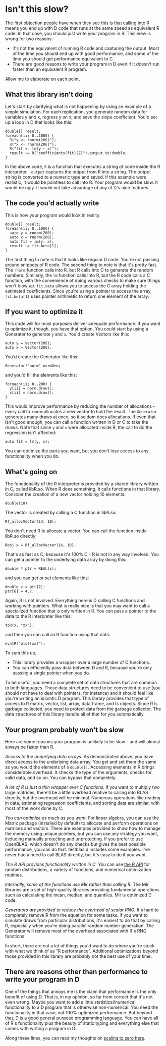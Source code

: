 # Isn't this slow?

The first objection people have when they see this is that calling into R means you end up with D code that runs at the same speed as equivalent R code. In that case, you should just write your program in R. This view is wrong for two reasons:

- It's not the equivalent of running R code and capturing the output. Most of the time you should end up with good performance, and some of the time you should get performance equivalent to C.
- There are good reasons to write your program in D even if it doesn't run faster than an equivalent R program.

Allow me to elaborate on each point.

## What this library isn't doing

Let's start by clarifying what is not happening by using an example of a simple simulation. For each replication, you generate random data for variables y and x, regress y on x, and save the slope coefficient. You'd set up a loop in D that looks like this:

```
double[] result;
foreach(ii; 0..1000) {
  R("y <- rnorm(200)");
  R("x <- rnorm(200)");
  R("fit <- lm(y ~ x)");
  result ~= R("coefficients(fit)[2]").output.to!double;
}
```

In the above code, `R` is a function that executes a string of code inside the R interpreter. `.output` captures the output from R into a string. The output string is converted to a numeric type and saved. If this example were realistic, it would be pointless to call into R. Your program would be slow. It would be ugly. It would not take advantage of any of D's nice features.

## The code you'd actually write

This is how your program would look in reality:

```
double[] result;
foreach(ii; 0..1000) {
  auto y = rnorm(200);
  auto x = rnorm(200);
  auto fit = lm(y, x);
  result ~= fit.beta[1];
}
```

The first thing to note is that it looks like regular D code. You're not passing around snippets of R code. The second thing to note is that it's pretty fast. The `rnorm` function calls into R, but R calls into C to generate the random numbers. Similarly, the `lm` function calls into R, but the R code calls a C function, with the convenience of doing various checks to make sure things won't blow up. `fit.beta` allows you to access the C array holding the estimated coefficients. Since you're using a pointer to access the array, `fit.beta[1]` uses pointer arithmetic to return one element of the array.

## If you want to optimize it

This code will for most purposes deliver adequate performance. If you want to optimize it, though, you have that option. You could start by using a Generator to generate `y` and `x`. You'd create Vectors like this:

```
auto y = Vector(200);
auto x = Vector(200);
```

You'd create the Generator like this:

```
Generator!"norm" normGen;
```

and you'd fill the elements like this:

```
foreach(ii; 0..200) {
  y[ii] = norm.draw();
  x[ii] = norm.draw();
}
```

This would improve performance by reducing the number of allocations - every call to `rnorm` allocates a new vector to hold the result. The `Generator` generates many draws at once, so it seldom does allocations. If even that isn't good enough, you can call a function written in D or C to take the draws. Note that since `y` and `x` were allocated inside R, the call to do the regression isn't affected:

```
auto fit = lm(y, x);
```

You can optimize the parts you want, but you don't lose access to any functionality when you do.

## What's going on

The functionality of the R interpreter is provided by a shared library written in C, called libR.so. When R does something, it calls functions in that library. Consider the creation of a new vector holding 10 elements:

```
double(10)
```

The vector is created by calling a C function in libR.so:

```
Rf_allocVector(14, 10);
```

You don't need R to allocate a vector. You can call the function inside libR.so directly:

```
Robj x = Rf_allocVector(14, 10);
```

That's as fast as C, because it's 100% C - R is not in any way involved. You can get a pointer to the underlying data array by doing this:

```
double * ptr = REAL(x);
```

and you can get or set elements like this:

```
double z = ptr[2];
ptr[6] = 4.7;
```

Again, R is not involved. Everything here is D calling C functions and working with pointers. What is really nice is that you may want to call a specialized function that is only written in R. You can pass a pointer to the data to the R interpreter like this:

```
toR(x, "xx");
```

and then you can call an R function using that data:

```
evalR("plot(xx)");
```

To sum this up,

- This library provides a wrapper over a large number of C functions.
- You can efficiently pass data between D and R, because you're only passing a single pointer when you do. 

To be useful, you need a complete set of data structures that are common to both languages. Those data structures need to be convenient to use (you should not have to deal with pointers, for instance) and it should feel like you're writing an idiomtic D program. This library provides that type of access to R matrix, vector, list, array, data frame, and ts objects. Since R is garbage collected, you need to protect data from the garbage collector. The data structures of this library handle all of that for you automatically.

## Your program probably won't be slow

Here are some reasons your program is unlikely to be slow - and will almost always be faster than R.

*Access to the underlying data arrays.* As demonstrated above, you have direct access to the underlying data array. You get and set them the same as you would the elements of a `double[]`. Accessing elements in R brings considerable overhead. It checks the type of the arguments, checks for valid data, and so on. You can bypass that completely.

*A lot of R is just a thin wrapper over C functions.* If you want to multiply two large matrices, there'll be a little overhead relative to calling into BLAS directly, but the overhead will be minimal. Numerous operations like reading in data, estimating regression coefficients, and sorting data are similar, with most of the work done by C.

*You can optimize as much as you want.* For linear algebra, you can use the Matrix package (installed by default) to allocate and perform operations on matrices and vectors. There are examples provided to show how to manage the memory using unique pointers, but you can use any strategy you want, including manually protecting and unprotecting. If you prefer to use OpenBLAS, which doesn't do any checks but gives the best possible performance, you can do that. testblas.d includes some examples. I've never had a need to call BLAS directly, but it's easy to do if you want.

*The R API provides functionality written in C.* You can use [the R API](https://rstudio.github.io/r-manuals/r-exts/The-R-API.html) for random distributions, a variety of functions, and numerical optimization routines.

*Internally, some of the functions use Mir rather than calling R.* The Mir libraries are a set of high-quality libraries providing fundamental operations such as calculating the mean, median, and quantiles. Mir is optimized D code.

*Generators are provided to reduce the overhead of scalar RNG.* It's hard to completely remove R from the equation for some tasks. If you want to simulate draws from particular distributions, it's easiest to do that by calling R, especially when you're doing parallel random number generation. The Generator will remove most of the overhead associated with R's RNG functions.

In short, there are not a lot of things you'd want to do where you're stuck with what we think of as "R performance". Additional optimizations beyond those provided in this library are probably not the best use of your time.

## There are reasons other than performance to write your program in D

One of the things that annoys me is the claim that performance is the only benefit of using D. That is, in my opinion, so far from correct that it's not even wrong. Maybe you want to add a little statistical/numerical functionality to a D program that is otherwise non-numerical. You need the functionality in that case, not 100% optimized performance. But beyond that, D is a good general purpose programming language. You can have all of R's functionality plus the beauty of static typing and everything else that comes with writing a program in D.

Along these lines, you can read my thoughts on [scaling to zero here](scaling.md). 
